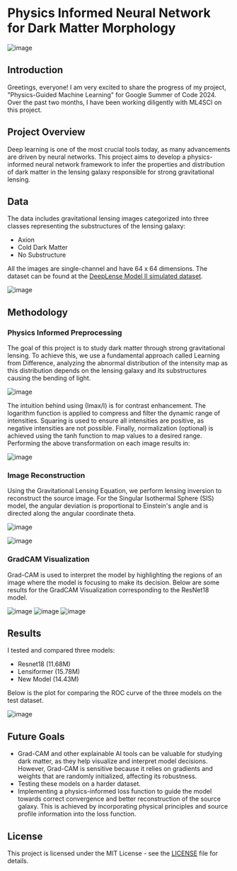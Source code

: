 # Physics Informed Neural Network for Dark Matter Morphology

![image](https://github.com/user-attachments/assets/4c2f33d4-8ba2-46bc-83b9-eef6364b0cc4)


## Introduction

Greetings, everyone! I am very excited to share the progress of my project, "Physics-Guided Machine Learning" for Google Summer of Code 2024. Over the past two months, I have been working diligently with ML4SCI on this project.

## Project Overview

Deep learning is one of the most crucial tools today, as many advancements are driven by neural networks. This project aims to develop a physics-informed neural network framework to infer the properties and distribution of dark matter in the lensing galaxy responsible for strong gravitational lensing.

## Data

The data includes gravitational lensing images categorized into three classes representing the substructures of the lensing galaxy:
- Axion
- Cold Dark Matter
- No Substructure

All the images are single-channel and have 64 x 64 dimensions. The dataset can be found at the [DeepLense Model II simulated dataset](https://github.com/mwt5345/DeepLenseSim/tree/main/Model_II).

![image](https://github.com/user-attachments/assets/72ae3445-e491-4b10-bfd0-dd16ae931b8e)


## Methodology

### Physics Informed Preprocessing

The goal of this project is to study dark matter through strong gravitational lensing. To achieve this, we use a fundamental approach called Learning from Difference, analyzing the abnormal distribution of the intensity map as this distribution depends on the lensing galaxy and its substructures causing the bending of light.

![image](https://github.com/user-attachments/assets/0e6279d2-db08-41c3-afc8-3d73da441e2d)

The intuition behind using (Imax/I) is for contrast enhancement. The logarithm function is applied to compress and filter the dynamic range of intensities. Squaring is used to ensure all intensities are positive, as negative intensities are not possible. Finally, normalization (optional) is achieved using the tanh function to map values to a desired range. Performing the above transformation on each image results in:

![image](https://github.com/user-attachments/assets/ba01b771-fec1-4493-98b0-8709ed60eab5)

### Image Reconstruction

Using the Gravitational Lensing Equation, we perform lensing inversion to reconstruct the source image. For the Singular Isothermal Sphere (SIS) model, the angular deviation is proportional to Einstein's angle and is directed along the angular coordinate theta.

![image](https://github.com/user-attachments/assets/cb41845e-4888-428a-8e66-fc764ea8967b)

![image](https://github.com/user-attachments/assets/ed66b40f-26c5-4038-94a2-8058f671984c)

### GradCAM Visualization

Grad-CAM is used to interpret the model by highlighting the regions of an image where the model is focusing to make its decision. Below are some results for the GradCAM Visualization corresponding to the ResNet18 model.

![image](https://github.com/user-attachments/assets/91924180-b121-4723-9da9-9834cd7a8606)
![image](https://github.com/user-attachments/assets/3a963852-7837-4243-a6df-7ad9e584f676)
![image](https://github.com/user-attachments/assets/f15e6b51-d738-4a64-acad-65a71c0d810c)

## Results

I tested and compared three models:
- Resnet18 (11.68M)
- Lensiformer (15.78M)
- New Model (14.43M)

Below is the plot for comparing the ROC curve of the three models on the test dataset.

![image](https://github.com/user-attachments/assets/edd24833-8d81-4e4f-94dc-c1e046c95c7a)

## Future Goals

- Grad-CAM and other explainable AI tools can be valuable for studying dark matter, as they help visualize and interpret model decisions. However, Grad-CAM is sensitive because it relies on gradients and weights that are randomly initialized, affecting its robustness.
- Testing these models on a harder dataset.
- Implementing a physics-informed loss function to guide the model towards correct convergence and better reconstruction of the source galaxy. This is achieved by incorporating physical principles and source profile information into the loss function.

## License

This project is licensed under the MIT License - see the [LICENSE](LICENSE) file for details.
